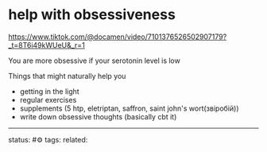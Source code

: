 # help with obsessiveness

https://www.tiktok.com/@docamen/video/7101376526502907179?_t=8T6i49kWUeU&_r=1

You are more obsessive if your serotonin level is low

Things that might naturally help you
 - getting in the light
 - regular exercises
 - supplements (5 htp, eletriptan, saffron, saint john's wort(звіробій))
 - write down obsessive thoughts (basically cbt it)



---
status: #⚙️ 
tags: 
related: 
